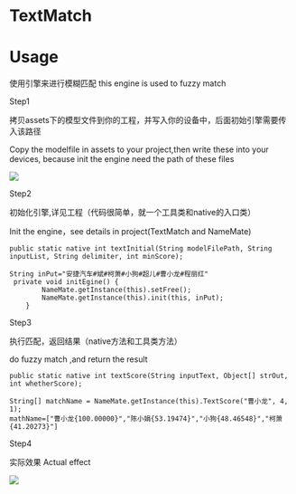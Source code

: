 # TextMatch

# Usage

使用引擎来进行模糊匹配
this engine is used to fuzzy match

Step1

拷贝assets下的模型文件到你的工程，并写入你的设备中，后面初始引擎需要传入该路径

Copy the modelfile in assets to your project,then write these into your devices,
because init the engine  need the path of these files

![](https://github.com/vigilances/TextMatch/blob/master/image/assets.png)

Step2

初始化引擎,详见工程（代码很简单，就一个工具类和native的入口类）

Init the engine，see details in project(TextMatch and NameMate)

    public static native int textInitial(String modelFilePath, String inputList, String delimiter, int minScore);

    String inPut="安捷汽车#斌#柯萧#小狗#超儿#曹小龙#程丽红"
     private void initEgine() {
            NameMate.getInstance(this).setFree();
            NameMate.getInstance(this).init(this, inPut);
        }

Step3

执行匹配，返回结果（native方法和工具类方法）

do fuzzy match ,and return the result

    public static native int textScore(String inputText, Object[] strOut, int whetherScore);

    String[] matchName = NameMate.getInstance(this).TextScore("曹小龙", 4, 1);
    mathName=["曹小龙{100.00000}","陈小娟{53.19474}","小狗{48.46548}","柯萧{41.20273}"]




Step4

实际效果
Actual effect

![](https://github.com/vigilances/TextMatch/blob/master/image/usage.png)
